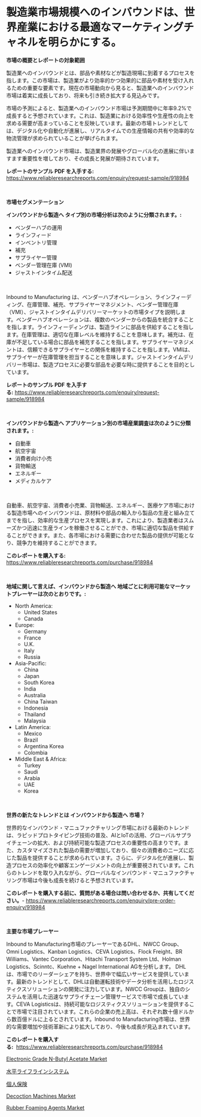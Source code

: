 <p><h1>製造業市場規模へのインバウンドは、世界産業における最適なマーケティングチャネルを明らかにする。</h1></p><p><strong>市場の概要とレポートの対象範囲</strong></p>
<p><p>製造業へのインバウンドとは、部品や素材などが製造現場に到着するプロセスを指します。この市場は、製造業がより効率的かつ効果的に部品や素材を受け入れるための重要な要素です。現在の市場動向から見ると、製造業へのインバウンド市場は着実に成長しており、将来も引き続き拡大する見込みです。</p><p>市場の予測によると、製造業へのインバウンド市場は予測期間中に年率9.2%で成長すると予想されています。これは、製造業における効率性や生産性の向上を求める需要が高まっていることを反映しています。最新の市場トレンドとしては、デジタル化や自動化が進展し、リアルタイムでの生産情報の共有や効率的な物流管理が求められていることが挙げられます。</p><p>製造業へのインバウンド市場は、製造業界の発展やグローバル化の進展に伴いますます重要性を増しており、その成長と発展が期待されています。</p></p>
<p><strong>レポートのサンプル PDF を入手する:</strong> <a href="https://www.reliableresearchreports.com/enquiry/request-sample/918984">https://www.reliableresearchreports.com/enquiry/request-sample/918984</a></p>
<p>&nbsp;</p>
<p><strong>市場セグメンテーション</strong></p>
<p><strong>インバウンドから製造へ タイプ別の市場分析は次のように分類されます。:</strong></p>
<p><ul><li>ベンダーハブの運用</li><li>ラインフィード</li><li>インベントリ管理</li><li>補充</li><li>サプライヤー管理</li><li>ベンダー管理在庫 (VMI)</li><li>ジャストインタイム配送</li></ul></p>
<p>&nbsp;</p>
<p><p>Inbound to Manufacturing は、ベンダーハブオペレーション、ラインフィーディング、在庫管理、補充、サプライヤーマネジメント、ベンダー管理在庫（VMI）、ジャストインタイムデリバリーマーケットの市場タイプを説明します。ベンダーハブオペレーションは、複数のベンダーからの製品を統合することを指します。ラインフィーディングは、製造ラインに部品を供給することを指します。在庫管理は、適切な在庫レベルを維持することを意味します。補充は、在庫が不足している場合に部品を補充することを指します。サプライヤーマネジメントは、信頼できるサプライヤーとの関係を維持することを指します。VMIは、サプライヤーが在庫管理を担当することを意味します。ジャストインタイムデリバリー市場は、製造プロセスに必要な部品を必要な時に提供することを目的としています。</p></p>
<p><strong>レポートのサンプル PDF を入手する:</strong>&nbsp;<a href="https://www.reliableresearchreports.com/enquiry/request-sample/918984">https://www.reliableresearchreports.com/enquiry/request-sample/918984</a></p>
<p>&nbsp;</p>
<p><strong> インバウンドから製造へ アプリケーション別の市場産業調査は次のように分類されます。:</strong></p>
<p><ul><li>自動車</li><li>航空宇宙</li><li>消費者向け小売</li><li>貨物輸送</li><li>エネルギー</li><li>メディカルケア</li></ul></p>
<p>&nbsp;</p>
<p><p>自動車、航空宇宙、消費者小売業、貨物輸送、エネルギー、医療ケア市場における製造市場へのインバウンドは、原材料や部品の輸入から製品の生産と組み立てまでを指し、効率的な生産プロセスを実現します。これにより、製造業者はスムーズかつ迅速に生産ラインを稼働させることができ、市場に適切な製品を供給することができます。また、各市場における需要に合わせた製品の提供が可能となり、競争力を維持することができます。</p></p>
<p><strong>このレポートを購入する:</strong>&nbsp; <a href="https://www.reliableresearchreports.com/purchase/918984">https://www.reliableresearchreports.com/purchase/918984</a></p>
<p>&nbsp;</p>
<p><strong>地域に関して言えば、インバウンドから製造へ 地域ごとに利用可能なマーケットプレーヤーは次のとおりです。:</strong></p>
<p><ul>
    <li>
        North America:
        <ul>
            <li>United States</li>
            <li>Canada</li>
        </ul>
    </li>
    <li>
        Europe:
        <ul>
            <li>Germany</li>
            <li>France</li>
            <li>U.K.</li>
            <li>Italy</li>
            <li>Russia</li>
        </ul>
    </li>
    <li>
        Asia-Pacific:
        <ul>
            <li>China</li>
            <li>Japan</li>
            <li>South Korea</li>
            <li>India</li>
            <li>Australia</li>
            <li>China Taiwan</li>
            <li>Indonesia</li>
            <li>Thailand</li>
            <li>Malaysia</li>
        </ul>
    </li>
    <li>
        Latin America:
        <ul>
            <li>Mexico</li>
            <li>Brazil</li>
            <li>Argentina Korea</li>
            <li>Colombia</li>
        </ul>
    </li>
    <li>
        Middle East & Africa:
        <ul>
            <li>Turkey</li>
            <li>Saudi</li>
            <li>Arabia</li>
            <li>UAE</li>
            <li>Korea</li>
        </ul>
    </li>
    </ul></p>
<p>&nbsp;</p>
<p><strong>世界の新たなトレンドとは インバウンドから製造へ 市場？</strong></p>
<p><p>世界的なインバウンド・マニュファクチャリング市場における最新のトレンドは、ラピッドプロトタイピング技術の普及、AIとIoTの活用、グローバルサプライチェーンの拡大、および持続可能な製造プロセスの重要性の高まりです。また、カスタマイズされた製品の需要が増加しており、個々の消費者のニーズに応じた製品を提供することが求められています。さらに、デジタル化が進展し、製造プロセスの効率化や顧客エンゲージメントの向上が重要視されています。これらのトレンドを取り入れながら、グローバルなインバウンド・マニュファクチャリング市場は今後も成長を続けると予想されています。</p></p>
<p><strong>このレポートを購入する前に、質問がある場合は問い合わせるか、共有してください。</strong>- <a href="https://www.reliableresearchreports.com/enquiry/pre-order-enquiry/918984">https://www.reliableresearchreports.com/enquiry/pre-order-enquiry/918984</a></p>
<p>&nbsp;</p>
<p><strong>主要な市場プレーヤー</strong></p>
<p><p>Inbound to Manufacturing市場のプレーヤーであるDHL、NWCC Group、Omni Logistics、Kanban Logistics、CEVA Logistics、Flock Freight、BR Williams、Vantec Corporation、Hitachi Transport System Ltd、Holman Logistics、Scinntc、Kuehne + Nagel International AGを分析します。 DHLは、市場でのリーダーシェアを持ち、世界中で幅広いサービスを提供しています。最新のトレンドとして、DHLは自動運転技術やデータ分析を活用したロジスティクスソリューションの開発に注力しています。NWCC Groupは、独自のシステムを活用した迅速なサプライチェーン管理サービスで市場で成長しています。CEVA Logisticsは、持続可能なロジスティクスソリューションを提供することで市場で注目されています。これらの企業の売上高は、それぞれ数十億ドルから数百億ドルに上るとされています。Inbound to Manufacturing市場は、世界的な需要増加や技術革新により拡大しており、今後も成長が見込まれています。</p></p>
<p><strong>このレポートを購入する:</strong>&nbsp;&nbsp;<a href="https://www.reliableresearchreports.com/purchase/918984">https://www.reliableresearchreports.com/purchase/918984</a></p>
<p><p><a href="https://github.com/bentleemidoriestelle7o/Market-Research-Report-List-1/blob/main/electronic-grade-n-butyl-acetate-market.md">Electronic Grade N-Butyl Acetate Market</a></p><p><a href="https://github.com/lababdou/Market-Research-Report-List-2/blob/main/9241523182726.md">水平ライフラインシステム</a></p><p><a href="https://github.com/mohamedbakry57/Market-Research-Report-List-2/blob/main/9496624182725.md">個人保険</a></p><p><a href="https://issuu.com/reportprime-2/docs/decoction-machines-market-size-2030.pptx">Decoction Machines Market</a></p><p><a href="https://issuu.com/reportprime-2/docs/rubber-foaming-agents-market-size-2030.pptx">Rubber Foaming Agents Market</a></p></p>